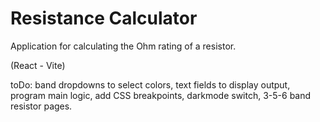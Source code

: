# Resistance Calculator

Application for calculating the Ohm rating of a resistor.

(React - Vite)

toDo: band dropdowns to select colors, text fields to display output, program main logic, add CSS breakpoints, darkmode switch, 3-5-6 band resistor pages.
